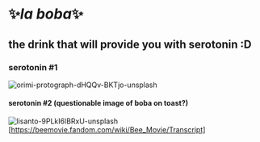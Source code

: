 #  ✨_la boba_✨
## the drink that will provide you with serotonin :D
### serotonin #1
![orimi-protograph-dHQQv-BKTjo-unsplash](https://user-images.githubusercontent.com/91563526/135514211-ed6d6354-99f4-48f2-973f-64145ce9e222.jpg)
#### serotonin #2 (questionable image of boba on toast?)
![lisanto-9PLkI6lBRxU-unsplash](https://user-images.githubusercontent.com/91563526/135514843-8a4d644e-5994-44e5-a0b0-97549655b1fc.jpg)
[https://beemovie.fandom.com/wiki/Bee_Movie/Transcript]
